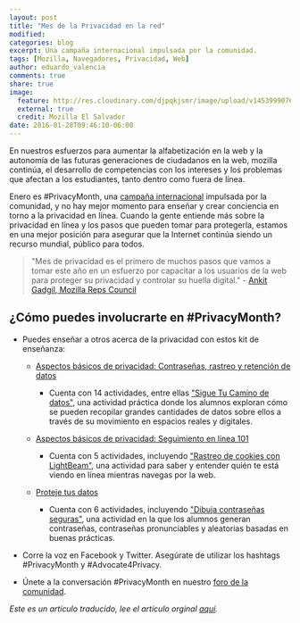 ```yaml
---
layout: post
title: "Mes de la Privacidad en la red"
modified:
categories: blog
excerpt: Una campaña internacional impulsada por la comunidad.
tags: [Mozilla, Navegadores, Privacidad, Web]
author: eduardo_valencia
comments: true
share: true
image:
  feature: http://res.cloudinary.com/djpqkjsmr/image/upload/v1453999076/MozSV/privacymonth.png
  external: true
  credit: Mozilla El Salvador
date: 2016-01-28T09:46:10-06:00
---
```


En nuestros esfuerzos para aumentar la alfabetización en la web y la autonomía de las futuras generaciones de ciudadanos en la web, mozilla continúa, el desarrollo de competencias con los intereses y los problemas que afectan a los estudiantes, tanto dentro como fuera de línea.

Enero es #PrivacyMonth, una [campaña internacional][1] impulsada por la comunidad, y no hay mejor momento para enseñar y crear conciencia en torno a la privacidad en línea. Cuando la gente entiende más sobre la privacidad en línea y los pasos que pueden tomar para protegerla, estamos en una mejor posición para asegurar que la Internet continúa siendo un recurso mundial, público para todos.

> "Mes de privacidad es el primero de muchos pasos que vamos a tomar este año en un esfuerzo por capacitar a los usuarios de la web para proteger su privacidad y controlar su huella digital." - [Ankit Gadgil, Mozilla Reps Council][2]

## ¿Cómo puedes involucrarte en #PrivacyMonth?

* Puedes enseñar a otros acerca de la privacidad con estos kit de enseñanza:
  * [Aspectos básicos de privacidad: Contraseñas, rastreo y retención de datos][3]
	  * Cuenta con 14 actividades, entre ellas ["Sigue Tu Camino de datos"][4], una actividad práctica donde los alumnos exploran cómo se pueden recopilar grandes cantidades de datos sobre ellos a través de su movimiento en espacios reales y digitales.

  * [Aspectos básicos de privacidad: Seguimiento en línea 101][5]
      * Cuenta con 5 actividades, incluyendo ["Rastreo de cookies con LightBeam"][6], una actividad para saber y entender quién te está viendo en línea mientras navegas por la web.

  * [Proteje tus datos][7]
      * Cuenta con 6 actividades, incluyendo ["Dibuja contraseñas seguras"][8], una actividad en la que los alumnos generan contraseñas, contraseñas pronunciables y aleatorias basadas en buenas prácticas. 

* Corre la voz en Facebook y Twitter. Asegúrate de utilizar los hashtags #PrivacyMonth y #Advocate4Privacy.

* Únete a la conversación #PrivacyMonth en nuestro [foro de la comunidad][9].

*Este es un artículo traducido, lee el artículo orginal [aquí][10].*


[1]: http://www.educause.edu/focus-areas-and-initiatives/policy-and-security/educause-policy/community-engagement/data-privacy-day
[2]: https://reps.mozilla.org/u/ankitgadgil/
[3]: https://teach.mozilla.org/activities/privacy-basics/
[4]: https://chadsansing.github.io/curriculum-testing/expanded-privacy-curriculum/follow-your-trail.html
[5]: https://d157rqmxrxj6ey.cloudfront.net/mozstacy/21938/
[6]: https://chadsansing.github.io/curriculum-testing/expanded-privacy-curriculum/tracking-cookies.html
[7]: https://teach.mozilla.org/activities/protect-your-data/
[8]: http://mozilla.github.io/webmaker-curriculum/ProtectingYourData/session02-secure-passwords.html
[9]: https://discourse.webmaker.org/t/january-privacy-month-campaign/450
[10]: https://blog.webmaker.org/teachable-moment-privacy-month
